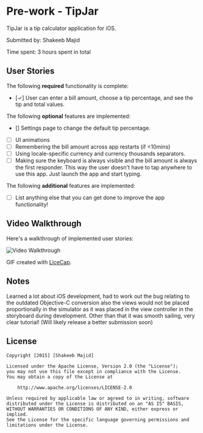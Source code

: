 # Pre-work - TipJar

TipJar is a tip calculator application for iOS.

Submitted by: Shakeeb Majid

Time spent: 3 hours spent in total

## User Stories

The following **required** functionality is complete:
* [✓] User can enter a bill amount, choose a tip percentage, and see the tip and total values.

The following **optional** features are implemented:
* [] Settings page to change the default tip percentage.
* [ ] UI animations
* [ ] Remembering the bill amount across app restarts (if <10mins)
* [ ] Using locale-specific currency and currency thousands separators.
* [ ] Making sure the keyboard is always visible and the bill amount is always the first responder. This way the user doesn't have to tap anywhere to use this app. Just launch the app and start typing.

The following **additional** features are implemented:

- [ ] List anything else that you can get done to improve the app functionality!

## Video Walkthrough 

Here's a walkthrough of implemented user stories:

<img src='http://imgur.com/y29Ofgx' title='Video Walkthrough' width='' alt='Video Walkthrough' />

GIF created with [LiceCap](http://www.cockos.com/licecap/).

## Notes

Learned a lot about iOS development, had to work out the bug relating to the outdated Objective-C conversion also the views would not be placed proportionally in the simulator as it was placed in the view controller in the storyboard during development. Other than that it was smooth sailing, very clear tutorial! (Will likely release a better submission soon)

## License

    Copyright [2015] [Shakeeb Majid]

    Licensed under the Apache License, Version 2.0 (the "License");
    you may not use this file except in compliance with the License.
    You may obtain a copy of the License at

        http://www.apache.org/licenses/LICENSE-2.0

    Unless required by applicable law or agreed to in writing, software
    distributed under the License is distributed on an "AS IS" BASIS,
    WITHOUT WARRANTIES OR CONDITIONS OF ANY KIND, either express or implied.
    See the License for the specific language governing permissions and
    limitations under the License.
